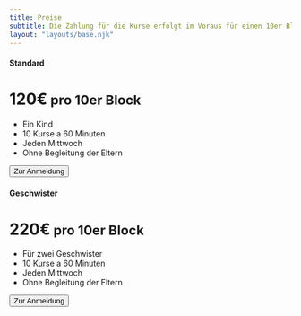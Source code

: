 ```yaml
---
title: Preise
subtitle: Die Zahlung für die Kurse erfolgt im Voraus für einen 10er Block.
layout: "layouts/base.njk"
---
```


<div class="">
  <div class="row row-cols-1 row-cols-md-3 mb-3 text-center flex justify-center">
    <div class="col">
      <div class="card mb-4 rounded-3 shadow-sm border-primary">
        <div class="card-header py-3 text-bg-primary border-primary">
          <h4 class="my-0 fw-normal">Standard</h4>
        </div>
        <div class="card-body">
          <h1 class="card-title pricing-card-title">120€<small class="text-body-secondary fw-light"> pro 10er Block</small></h1>
          <ul class="list-unstyled mt-3 mb-4">
            <li>Ein Kind</li>
            <li>10 Kurse a 60 Minuten</li>
            <li>Jeden Mittwoch</li>
            <li>Ohne Begleitung der Eltern</li>
          </ul>
          <button type="button" class="w-100 btn btn-lg btn-primary" onclick="location.href='/register'">Zur Anmeldung</button>
        </div>
      </div>
    </div>
    <div class="col">
      <div class="card mb-4 rounded-3 shadow-sm border-secondary">
        <div class="card-header py-3 text-bg-secondary border-secondary">
          <h4 class="my-0 fw-normal">Geschwister</h4>
        </div>
        <div class="card-body">
          <h1 class="card-title pricing-card-title">220€<small class="text-body-secondary fw-light"> pro 10er Block</small></h1>
          <ul class="list-unstyled mt-3 mb-4">
            <li>Für zwei Geschwister</li>
            <li>10 Kurse a 60 Minuten</li>
            <li>Jeden Mittwoch</li>
            <li>Ohne Begleitung der Eltern</li>
          </ul>
          <button type="button" class="w-100 btn btn-lg btn-secondary" onclick="location.href='/register'">Zur Anmeldung</button>
        </div>
      </div>
    </div>
  </div>
</div>
